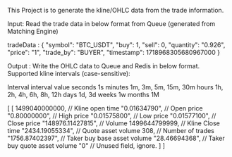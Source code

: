 This Project is to generate the kline/OHLC data from the trade information.

Input: Read the trade data in below format from Queue (generated from Matching Engine)

tradeData :  {
             	"symbol": "BTC_USDT",
             	"buy": 1,
             	"sell": 0,
             	"quantity": "0.926",
             	"price": "1",
             	"trade_by": "BUYER",
             	"timestamp": 1718968305680967000
             }

Output :  Write the OHLC data to Queue and Redis in below format.
Supported kline intervals (case-sensitive):

Interval	interval value
seconds	1s
minutes	1m, 3m, 5m, 15m, 30m
hours	1h, 2h, 4h, 6h, 8h, 12h
days	1d, 3d
weeks	1w
months	1M

[
  [
    1499040000000,      // Kline open time
    "0.01634790",       // Open price
    "0.80000000",       // High price
    "0.01575800",       // Low price
    "0.01577100",       // Close price
    "148976.11427815",  // Volume
    1499644799999,      // Kline Close time
    "2434.19055334",    // Quote asset volume
    308,                // Number of trades
    "1756.87402397",    // Taker buy base asset volume
    "28.46694368",      // Taker buy quote asset volume
    "0"                 // Unused field, ignore.
  ]
]
